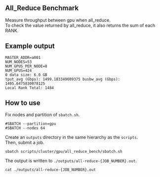 ## All_Reduce Benchmark

Measure throughput between gpu when all_reduce.  
To check the value returned by all_reduce, it also returns the sum of each RANK.

## Example output

```
MASTER_ADDR=a001
NUM_NODES=53
NUM_GPUS_PER_NODE=8
NUM_GPUS=424
0 data size: 6.0 GB
tput_avg (Gbps): 1499.183349609375 busbw_avg (Gbps): 1495.6475830078125
Local Rank Total: 1484
```

## How to use

Fix nodes and partition of `sbatch.sh`.

```
#SBATCH --partition=gpu
#SBATCH --nodes 64
```

Create an `outputs` directory in the same hierarchy as the `scripts`.  
Then, submit a job.

```
sbatch scripts/cluster/gpu/all_reduce_bench/sbatch.sh
```

The output is written to `./outputs/all-reduce-{JOB_NUMBER}.out`.

```
cat ./outputs/all-reduce-{JOB_NUMBER}.out
```
